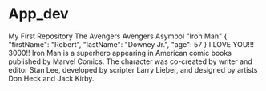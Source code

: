 # App_dev
My First Repository
The Avengers
Avengers Asymbol "Iron Man"
{
  "firstName": "Robert",
  "lastName": "Downey Jr.",
  "age": 57
}
I LOVE YOU!!! 3000!!
Iron Man is a superhero appearing in American comic books published by Marvel Comics. The character was co-created by writer and editor Stan Lee, developed by scripter Larry Lieber, and designed by artists Don Heck and Jack Kirby.
